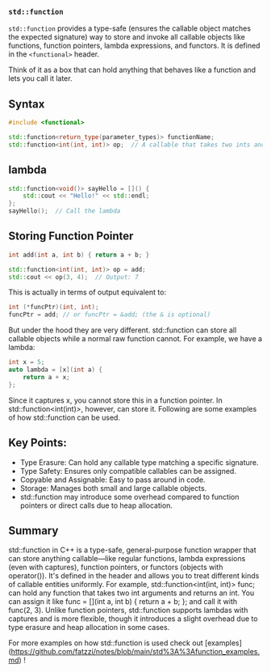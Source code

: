### `std::function`

`std::function` provides a type-safe (ensures the callable object matches the expected signature) way to store and invoke all callable objects like functions, function pointers, lambda expressions, and functors. It is defined in the `<functional>` header.

Think of it as a box that can hold anything that behaves like a function and lets you call it later.

## Syntax

```cpp
#include <functional>

std::function<return_type(parameter_types)> functionName;
std::function<int(int, int)> op;  // A callable that takes two ints and returns an int
```
## lambda
``` cpp
std::function<void()> sayHello = []() {
    std::cout << "Hello!" << std::endl;
};
sayHello();  // Call the lambda
```

## Storing Function Pointer

```cpp
int add(int a, int b) { return a + b; }

std::function<int(int, int)> op = add;
std::cout << op(3, 4);  // Output: 7
```

This is actually in terms of output equivalent to:

``` cpp
int (*funcPtr)(int, int);
funcPtr = add; // or funcPtr = &add; (the & is optional)
```

But under the hood they are very different. std::function can store all callable objects while a normal raw function cannot. For example, we have a lambda:

```cpp
int x = 5;
auto lambda = [x](int a) {
    return a + x;
};
```

Since it captures x, you cannot store this in a function pointer. In std::function<int(int)>, however, can store it. Following are some examples of how std::function can be used.


## Key Points:
- Type Erasure: Can hold any callable type matching a specific signature.
- Type Safety: Ensures only compatible callables can be assigned.
- Copyable and Assignable: Easy to pass around in code.
- Storage: Manages both small and large callable objects.
- std::function may introduce some overhead compared to function pointers or direct calls due to heap allocation.

## Summary
std::function in C++ is a type-safe, general-purpose function wrapper that can store anything callable—like regular functions, lambda expressions (even with captures), function pointers, or functors (objects with operator()). It's defined in the <functional> header and allows you to treat different kinds of callable entities uniformly. For example, std::function<int(int, int)> func; can hold any function that takes two int arguments and returns an int. You can assign it like func = [](int a, int b) { return a + b; }; and call it with func(2, 3). Unlike function pointers, std::function supports lambdas with captures and is more flexible, though it introduces a slight overhead due to type erasure and heap allocation in some cases.

For more examples on how std::function is used check out [examples] 
 (https://github.com/fatzzi/notes/blob/main/std%3A%3Afunction_examples.md) !
